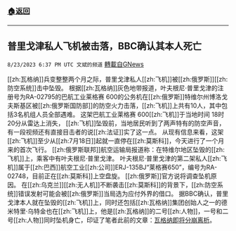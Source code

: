 ###  [:house:返回](README.md)
---


## 普里戈津私人飞机被击落，BBC确认其本人死亡
`8/23/2023 6:37 PM UTC 文斌的频道` [轉載自GNews](https://gnews.org/articles/1589017)

[[zh:瓦格纳]]兵变整整两个月之际，普里戈津私人[[zh:飞机]]被[[zh:俄罗斯]][[zh:防空系统]]击中坠毁。
根据[[zh:瓦格纳]]灰色地带报道，叶夫根尼·普里戈津的注册号为RA-02795的巴航工业莱格赛 600的公务机在[[zh:俄罗斯]]特维尔州博洛戈夫斯基区被[[zh:俄罗斯国防部]]的防空火力击落，[[zh:飞机]]上共有10人，其中包括3名机组人员全部遇难。 
这架巴航工业莱格赛 600[[zh:飞机]]于当地时间 18时20分从雷达上消失， [[zh:飞机]]坠毁前，当地居民听到了两声特有的防空声音，有一段视频还有直接目击者的说[[zh:法证]]实了这一点。 
从现有信息来看，这架[[zh:飞机]]至少从[[zh:7月18日]]起就一直停在[[zh:莫斯科]]，今天进行了一个月来的首次飞行。
[[zh:俄罗斯联邦]]航空运输局报道称：在特维尔地区坠毁的[[zh:飞机]]上，乘客中有叶夫根尼·普里戈津。
叶夫根尼·普里戈津的第二架私人[[zh:飞机]]属于[[zh:巴西]]航空工业[[zh:公司]]ERJ-135BJ“莱格赛650”，编号为RA-02748，目前正在[[zh:莫斯科]]上空盘旋。 
[[zh:俄罗斯]]官方说将调查坠机原因。 
在[[zh:乌克兰]][[zh:无人机]]不断袭击[[zh:莫斯科]]的背景下，[[zh:防空系统]]错误发射可能会被[[zh:俄罗斯]]当局选为应付外界的借口。 
据BBC确认，普里戈津本人就在坠毁的[[zh:飞机]]上，同时还包括[[zh:瓦格纳]]集团创始人之一的德米特里·乌特金也在[[zh:飞机]]上，他是[[zh:瓦格纳]]的二号[[zh:人物]]，一号和二号[[zh:人物]]同时坠机身亡，印证了笔者此前的文章：[瓦格纳即将分崩离析](https://gnews.org/t/7M5M4GP)。

